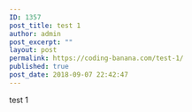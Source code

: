 ```yaml
---
ID: 1357
post_title: test 1
author: admin
post_excerpt: ""
layout: post
permalink: https://coding-banana.com/test-1/
published: true
post_date: 2018-09-07 22:42:47
---
```

test 1